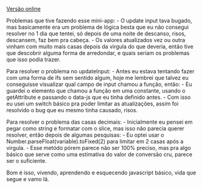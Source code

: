 [Versão online](link)

Problemas que tive fazendo esse mini-app:
	- O update input tava bugado, mas basicamente era um problema de lógica besta que eu não consegui resolver no 1 dia que tentei, só depois de uma noite de descanso, risos, descansem, faz bem pra cabeça.
	- Os valores atualizados vez ou outra vinham com muito mais casas depois da virgula do que deveria, então tive que descobrir alguma forma de arredondar, e quais seriam os problemas que isso podia trazer.

Para resolver o problema no updateInput:
	- Antes eu estava tentando fazer com uma forma de ifs sem sentido algum, hoje me lembrei que talvez eu conseguisse visualizar qual campo de input chamou a função, então:
		- Eu guardei o elemento que chamou a função em uma constante, usando o getAttribute e passando o data-js que eu tinha definido antes.
		- Com isso eu usei um switch básico pra poder limitar as atualizações, assim foi resolvido o bug que eu mesmo tinha causado, risos.

Para resolver o problema das casas decimais:
	- Inicialmente eu pensei em pegar como string e formatar com o slice, mas isso não parecia querer resolver, então depois de algumas pesquisas:
		- Eu optei usar o Number.parseFloat(variable).toFixed(2) para limitar em 2 casas após a virgula.
		- Esse metódo pórem parece não ser 100% preciso, mas pra algo básico que serve como uma estimativa do valor de conversão cru, parece ser o suficiente.
	
Bom é isso, vivendo, aprendendo e esquecendo javascript básico, vida que segue e vamo lá.
